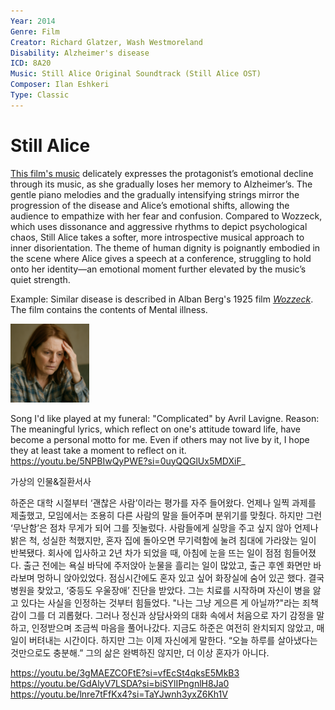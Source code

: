 ```yaml
---
Year: 2014
Genre: Film
Creator: Richard Glatzer, Wash Westmoreland
Disability: Alzheimer's disease
ICD: 8A20
Music: Still Alice Original Soundtrack (Still Alice OST)
Composer: Ilan Eshkeri
Type: Classic
---
```


# Still Alice

[This film's music](https://youtu.be/dB-B8uo4Oco?si=msQVvvdjXxsJnDMd) delicately expresses the protagonist’s emotional decline through its music, as she gradually loses her memory to Alzheimer’s. The gentle piano melodies and the gradually intensifying strings mirror the progression of the disease and Alice’s emotional shifts, allowing the audience to empathize with her fear and confusion. Compared to Wozzeck, which uses dissonance and aggressive rhythms to depict psychological chaos, Still Alice takes a softer, more introspective musical approach to inner disorientation. The theme of human dignity is poignantly embodied in the scene where Alice gives a speech at a conference, struggling to hold onto her identity—an emotional moment further elevated by the music’s quiet strength.

Example: Similar disease is described in Alban Berg's 1925 film [*Wozzeck*](jang_geunyeong.md). The film contains the contents of Mental illness.

<img src="./kang_dongwook_img.png" alt="img depicting Alzheimer's disease" style="width:25%;" />

Song I'd like played at my funeral: "Complicated" by Avril Lavigne.
Reason: The meaningful lyrics, which reflect on one's attitude toward life, have become a personal motto for me. Even if others may not live by it, I hope they at least take a moment to reflect on it.
https://youtu.be/5NPBIwQyPWE?si=0uyQQGlUx5MDXiF_

가상의 인물&질환서사

하준은 대학 시절부터 ‘괜찮은 사람’이라는 평가를 자주 들어왔다. 언제나 일찍 과제를 제출했고, 모임에서는 조용히 다른 사람의 말을 들어주며 분위기를 맞췄다. 하지만 그런 ‘무난함’은 점차 무게가 되어 그를 짓눌렀다. 사람들에게 실망을 주고 싶지 않아 언제나 밝은 척, 성실한 척했지만, 혼자 집에 돌아오면 무기력함에 눌려 침대에 가라앉는 일이 반복됐다.
회사에 입사하고 2년 차가 되었을 때, 아침에 눈을 뜨는 일이 점점 힘들어졌다. 출근 전에는 욕실 바닥에 주저앉아 눈물을 흘리는 일이 많았고, 출근 후엔 화면만 바라보며 멍하니 앉아있었다. 점심시간에도 혼자 있고 싶어 화장실에 숨어 있곤 했다. 결국 병원을 찾았고, ‘중등도 우울장애’ 진단을 받았다.
그는 치료를 시작하며 자신이 병을 앓고 있다는 사실을 인정하는 것부터 힘들었다. "나는 그냥 게으른 게 아닐까?"라는 죄책감이 그를 더 괴롭혔다. 그러나 정신과 상담사와의 대화 속에서 처음으로 자기 감정을 말하고, 인정받으며 조금씩 마음을 풀어나갔다.
지금도 하준은 여전히 완치되지 않았고, 매일이 버텨내는 시간이다. 하지만 그는 이제 자신에게 말한다. “오늘 하루를 살아냈다는 것만으로도 충분해.” 그의 삶은 완벽하진 않지만, 더 이상 혼자가 아니다.

https://youtu.be/3gMAEZCOFtE?si=vfEcSt4qksE5MkB3
https://youtu.be/GdAlyV7LSDA?si=biSYlIPngnlH8Ja0
https://youtu.be/lnre7tFfKx4?si=TaYJwnh3yxZ6Kh1V
